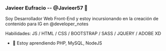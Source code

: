 ### Javieer Eufracio -- @Javieer57 👋
Soy Desarrollador Web Front-End y estoy incursionando en la creación de contenido para IG en @developer_notes

Habilidades: JS / HTML / CSS / BOOTSTRAP / SASS / JQUERY / ADOBE XD

- 🌱 Estoy aprendiendo PHP, MySQL, NodeJS 
